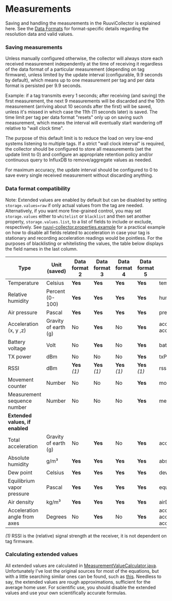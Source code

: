 # Measurements

Saving and handling the measurements in the RuuviCollector is explained here. See the [Data Formats](https://github.com/ruuvi/ruuvi-sensor-protocols) for format-specific details regarding the resolution data and valid values.

### Saving measurements

Unless manually configured otherwise, the collector will always store each received measurement independently at the time of receiving it regardless of the data format of a particular measurement (depending on tag firmware), unless limited by the update interval (configurable, 9.9 seconds by default), which means up to one measurement per tag and per data format is persisted per 9.9 seconds.

Example: if a tag transmits every 1 seconds; after receiving (and saving) the first measurement, the next 9 measurements will be discarded and the 10th measurement (arriving about 10 seconds after the first) will be saved, unless it's missed in which case the 11th (11 seconds later) is saved. The time limit per tag per data format "resets" only up on saving such measurement, which means the interval will eventually start wandering off relative to "wall clock time".

The purpose of this default limit is to reduce the load on very low-end systems listening to multiple tags. If a strict "wall clock interval" is required, the collector should be configured to store all measurements (set the update limit to 0) and configure an appropriate retention policy and/or continuous query to InfluxDB to remove/aggregate values as needed.

For maximum accuracy, the update interval should be configured to 0 to save every single received measurement without discarding anything.

### Data format compatibility

Note: Extended values are enabled by default but can be disabled by setting `storage.values=raw` if only actual values from the tag are needed.
Alternatively, if you want more fine-grained control, you may set `storage.values` either to `whitelist` or `blacklist` and then set another 
property, `storage.values.list`, to a list of fields to include or exclude, respectively.
See [ruuvi-collector.properties.example](./ruuvi-collector.properties.example) for a practical example on how to disable 
all fields related to acceleration in case your tag is stationary and recording acceleration readings would be pointless. 
For the purposes of blacklisting or whitelisting the values, the table below displays the field names in the last column.

| Type                            | Unit (saved)         | Data format 2 | Data format 3 | Data format 4 | Data format 5 | Field name                                                             |
| ------------------------------- | -------------------- | ------------- | ------------- | ------------- | ------------- | ---------------------------------------------------------------------- |
| Temperature                     | Celsius              | **Yes**       | **Yes**       | **Yes**       | **Yes**       | temperature                                                            |
| Relative humidity               | Percent (0-100)      | **Yes**       | **Yes**       | **Yes**       | **Yes**       | humidity                                                               |
| Air pressure                    | Pascal               | **Yes**       | **Yes**       | **Yes**       | **Yes**       | pressure                                                               |
| Acceleration (x, y ,z)          | Gravity of earth (g) | No            | **Yes**       | No            | **Yes**       | accelerationX, accelerationY, accelerationZ                            |
| Battery voltage                 | Volt                 | No            | **Yes**       | No            | **Yes**       | batteryVoltage                                                         |
| TX power                        | dBm                  | No            | No            | No            | **Yes**       | txPower                                                                |
| RSSI                            | dBm                  | **Yes** *(1)* |**Yes** *(1)*  | **Yes** *(1)* | **Yes** *(1)* | rssi                                                                   |
| Movement counter                | Number               | No            | No            | No            | **Yes**       | movementCounter                                                        |
| Measurement sequence number     | Number               | No            | No            | No            | **Yes**       | measurementSequenceNumber                                              |
| **Extended values, if enabled** |                      |               |               |               |               |                                                                        |
| Total acceleration              | Gravity of earth (g) | No            | **Yes**       | No            | **Yes**       | accelerationTotal                                                      |
| Absolute humidity               | g/m³                 | **Yes**       | **Yes**       | **Yes**       | **Yes**       | absoluteHumidity                                                       |
| Dew point                       | Celsius              | **Yes**       | **Yes**       | **Yes**       | **Yes**       | dewPoint                                                               |
| Equilibrium vapor pressure      | Pascal               | **Yes**       | **Yes**       | **Yes**       | **Yes**       | equilibriumVaporPressure                                               |
| Air density                     | kg/m³                | **Yes**       | **Yes**       | **Yes**       | **Yes**       | airDensity                                                             |
| Acceleration angle from axes    | Degrees              | No            | **Yes**       | No            | **Yes**       | accelerationAngleFromX, accelerationAngleFromY, accelerationAngleFromZ |

*(1)* RSSI is the (relative) signal strength at the receiver, it is not dependent on tag firmware.

### Calculating extended values

All extended values are calculated in [MeasurementValueCalculator.java](./src/main/java/fi/tkgwf/ruuvi/utils/MeasurementValueCalculator.java). Unfortunately I've lost the original sources for most of the equations, but with a little searching similar ones can be found, such as [this](https://web.archive.org/web/20180116050920/https://www.vaisala.com/sites/default/files/documents/Humidity_Conversion_Formulas_B210973EN-F.pdf). Needless to say, the extended values are rough approximations, sufficient for the average home user. For scientific use, you should disable the extended values and use your own scientifically accurate formulas.
